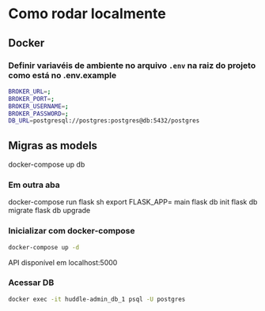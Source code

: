 # Como rodar localmente

## Docker
### Definir variavéis de ambiente no arquivo `.env` na raiz do projeto como está no .env.example
```sh
BROKER_URL=;
BROKER_PORT=;
BROKER_USERNAME=;
BROKER_PASSWORD=;
DB_URL=postgresql://postgres:postgres@db:5432/postgres
```

## Migras as models 
docker-compose up db 
### Em outra aba 
docker-compose run flask sh
export FLASK_APP= main
flask db init
flask db migrate 
flask db upgrade


### Inicializar com docker-compose
```sh
docker-compose up -d 
```

API disponível em localhost:5000

### Acessar DB
```sh
docker exec -it huddle-admin_db_1 psql -U postgres
```